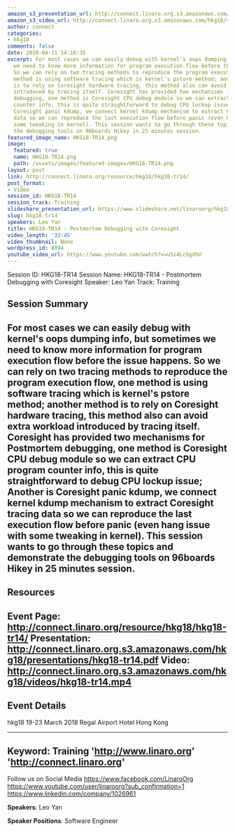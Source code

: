 ```yaml
---
amazon_s3_presentation_url: http://connect.linaro.org.s3.amazonaws.com/hkg18/presentations/hkg18-tr14.pdf
amazon_s3_video_url: http://connect.linaro.org.s3.amazonaws.com/hkg18/videos/hkg18-tr14.mp4
author: connect
categories:
- hkg18
comments: false
date: 2018-04-11 14:16:35
excerpt: For most cases we can easily debug with kernel's oops dumping info, but sometimes
  we need to know more information for program execution flow before the issue happens.
  So we can rely on two tracing methods to reproduce the program execution flow, one
  method is using software tracing which is kernel's pstore method; another method
  is to rely on Coresight hardware tracing, this method also can avoid extra workload
  introduced by tracing itself. Coresight has provided two mechanisms for Postmortem
  debugging, one method is Coresight CPU debug module so we can extract CPU program
  counter info, this is quite straightforward to debug CPU lockup issue; Another is
  Coresight panic kdump, we connect kernel kdump mechanism to extract Coresight tracing
  data so we can reproduce the last execution flow before panic (even hang issue with
  some tweaking in kernel). This session wants to go through these topics and demonstrate
  the debugging tools on 96boards Hikey in 25 minutes session.
featured_image_name: HKG18-TR14.png
image:
  featured: true
  name: HKG18-TR14.png
  path: /assets/images/featured-images/HKG18-TR14.png
layout: post
link: http://connect.linaro.org/resource/hkg18/hkg18-tr14/
post_format:
- Video
session_id: HKG18-TR14
session_track: Training
slideshare_presentation_url: https://www.slideshare.net/linaroorg/hkg18tr14-postmortem-debugging-with-coresight
slug: hkg18-tr14
speakers: Leo Yan
title: HKG18-TR14 - Postmortem Debugging with Coresight
video_length: '33:45'
video_thumbnail: None
wordpress_id: 8894
youtube_video_url: https://www.youtube.com/watch?v=uSi4LcSgXhU
---
```


Session ID: HKG18-TR14
Session Name: HKG18-TR14 - Postmortem Debugging with Coresight
Speaker: Leo Yan
Track: Training


## Session Summary
For most cases we can easily debug with kernel's oops dumping info, but sometimes we need to know more information for program execution flow before the issue happens. So we can rely on two tracing methods to reproduce the program execution flow, one method is using software tracing which is kernel's pstore method; another method is to rely on Coresight hardware tracing, this method also can avoid extra workload introduced by tracing itself. Coresight has provided two mechanisms for Postmortem debugging, one method is Coresight CPU debug module so we can extract CPU program counter info, this is quite straightforward to debug CPU lockup issue; Another is Coresight panic kdump, we connect kernel kdump mechanism to extract Coresight tracing data so we can reproduce the last execution flow before panic (even hang issue with some tweaking in kernel). This session wants to go through these topics and demonstrate the debugging tools on 96boards Hikey in 25 minutes session.
---------------------------------------------------
## Resources
Event Page: http://connect.linaro.org/resource/hkg18/hkg18-tr14/
Presentation: http://connect.linaro.org.s3.amazonaws.com/hkg18/presentations/hkg18-tr14.pdf
Video: http://connect.linaro.org.s3.amazonaws.com/hkg18/videos/hkg18-tr14.mp4
 ---------------------------------------------------
## Event Details
hkg18
19-23 March 2018 
Regal Airport Hotel Hong Kong

---------------------------------------------------
Keyword: Training
'http://www.linaro.org'
'http://connect.linaro.org'
---------------------------------------------------
Follow us on Social Media
https://www.facebook.com/LinaroOrg
https://www.youtube.com/user/linaroorg?sub_confirmation=1
https://www.linkedin.com/company/1026961

**Speakers**: Leo Yan

**Speaker Positions**: Software Engineer